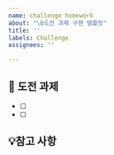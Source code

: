 ```yaml
---
name: challenge homework
about: "\b도전 과제 구현 템플릿"
title: ''
labels: Challenge
assignees: ''

---
```


## 📌 도전 과제
- [ ]
- [ ]

## 💡참고 사항

